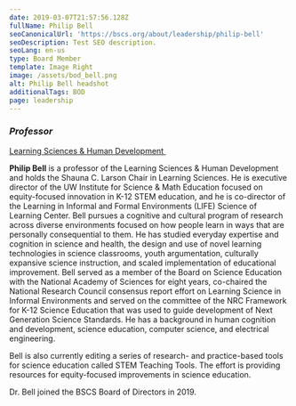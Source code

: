 ```yaml
---
date: 2019-03-07T21:57:56.128Z
fullName: Philip Bell
seoCanonicalUrl: 'https://bscs.org/about/leadership/philip-bell'
seoDescription: Test SEO description.
seoLang: en-us
type: Board Member
template: Image Right
image: /assets/bod_bell.png
alt: Philip Bell headshot
additionalTags: BOD
page: leadership
---
```

### *Professor*

<a href="https://education.uw.edu/">Learning Sciences & Human Development&nbsp;<sup><i style="font-size: .65rem" class="fas fa-external-link-alt"></i></sup></a>

**Philip Bell** is a professor of the Learning Sciences & Human Development and holds the Shauna C. Larson Chair in Learning Sciences. He is executive director of the UW Institute for Science & Math Education focused on equity-focused innovation in K-12 STEM education, and he is co-director of the Learning in Informal and Formal Environments (LIFE) Science of Learning Center. Bell pursues a cognitive and cultural program of research across diverse environments focused on how people learn in ways that are personally consequential to them. He has studied everyday expertise and cognition in science and health, the design and use of novel learning technologies in science classrooms, youth argumentation, culturally expansive science instruction, and scaled implementation of educational improvement. Bell served as a member of the Board on Science Education with the National Academy of Sciences for eight years, co-chaired the National Research Council consensus report effort on Learning Science in Informal Environments and served on the committee of the NRC Framework for K-12 Science Education that was used to guide development of Next Generation Science Standards. He has a background in human cognition and development, science education, computer science, and electrical engineering.

Bell is also currently editing a series of research- and practice-based tools for science education called STEM Teaching Tools. The effort is providing resources for equity-focused improvements in science education.

Dr. Bell joined the BSCS Board of Directors in 2019.
